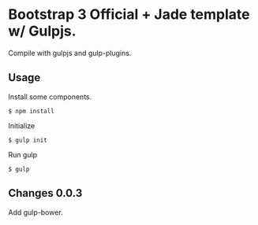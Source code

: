 # Bootstrap 3 Official + Jade template w/ Gulpjs.

Compile with gulpjs and gulp-plugins. 

## Usage

Install some components.

	$ npm install

Initialize

	$ gulp init

Run gulp

	$ gulp

## Changes 0.0.3

Add gulp-bower.